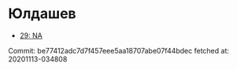 # Юлдашев
- [29: NA](29.md)

Commit: be77412adc7d7f457eee5aa18707abe07f44bdec
 fetched at: 20201113-034808
